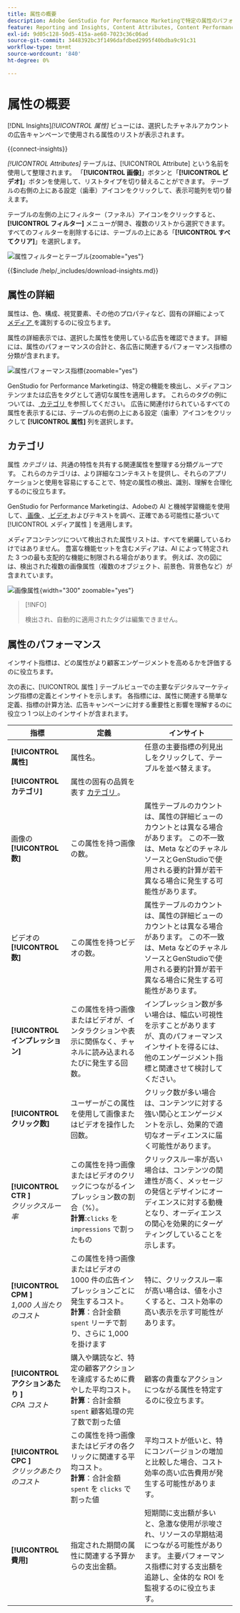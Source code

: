 ```yaml
---
title: 属性の概要
description: Adobe GenStudio for Performance Marketingで特定の属性のパフォーマンスを評価する方法について説明します。
feature: Reporting and Insights, Content Attributes, Content Performance
exl-id: 9d05c128-50d5-415a-ae60-7023c36c06ad
source-git-commit: 3448392bc3f1496dafdbed2995f40bdba9c91c31
workflow-type: tm+mt
source-wordcount: '840'
ht-degree: 0%

---
```


# 属性の概要

[!DNL Insights]_[!UICONTROL 属性]_ ビューには、選択したチャネルアカウントの広告キャンペーンで使用される属性のリストが表示されます。

{{connect-insights}}

_[!UICONTROL Attributes]_ テーブルは、[!UICONTROL Attribute] という名前を使用して整理されます。 「**[!UICONTROL 画像]**」ボタンと「**[!UICONTROL ビデオ]**」ボタンを使用して、リストタイプを切り替えることができます。 テーブルの右側の上にある設定（歯車）アイコンをクリックして、表示可能列を切り替えます。

テーブルの左側の上にフィルター（ファネル）アイコンをクリックすると、**[!UICONTROL フィルター]** メニューが開き、複数のリストから選択できます。 すべてのフィルターを削除するには、テーブルの上にある「**[!UICONTROL すべてクリア]**」を選択します。

![ 属性フィルターとテーブル ](/help/assets/insights-attributes-filter.png){zoomable="yes"}

{{$include /help/_includes/download-insights.md}}

## 属性の詳細

属性は、色、構成、視覚要素、その他のプロパティなど、固有の詳細によって [ メディア ](media.md#media-details) を識別するのに役立ちます。

属性の詳細表示では、選択した属性を使用している広告を確認できます。 詳細には、属性のパフォーマンスの合計と、各広告に関連するパフォーマンス指標の分類が含まれます。

![ 属性パフォーマンス指標 ](/help/assets/insights-attribute-details.png){zoomable="yes"}

GenStudio for Performance Marketingは、特定の機能を検出し、メディアコンテンツまたは広告をタグとして適切な属性を適用します。 これらのタグの例については、[ カテゴリ ](#categories) を参照してください。 広告に関連付けられているすべての属性を表示するには、テーブルの右側の上にある設定（歯車）アイコンをクリックして **[!UICONTROL 属性]** 列を選択します。

## カテゴリ

属性 _カテゴリ_ は、共通の特性を共有する関連属性を整理する分類グループです。 これらのカテゴリは、より詳細なコンテキストを提供し、それらのアプリケーションと使用を容易にすることで、特定の属性の検出、識別、理解を合理化するのに役立ちます。

GenStudio for Performance Marketingは、Adobeの AI と機械学習機能を使用して、[ 画像 ](image-features.md)、[ ビデオ ](video-features.md) およびテキストを調べ、正確である可能性に基づいて [!UICONTROL  メディア属性 ] を適用します。

メディアコンテンツについて検出された属性リストは、すべてを網羅しているわけではありません。 豊富な機能セットを含むメディアは、AI によって特定された 3 つの最も支配的な機能に制限される場合があります。 例えば、次の図には、検出された複数の画像属性（複数のオブジェクト、前景色、背景色など）が含まれています。

![ 画像属性 ](/help/assets/category/asset-attributes.png "Toucan の画像には、検出された複数の属性が含まれています "){width="300" zoomable="yes"}

>[!INFO]
>
>検出され、自動的に適用されたタグは編集できません。

## 属性のパフォーマンス

インサイト指標は、どの属性がより顧客エンゲージメントを高めるかを評価するのに役立ちます。

次の表に、[!UICONTROL  属性 ] テーブルビューでの主要なデジタルマーケティング指標の定義とインサイトを示します。 各指標には、属性に関連する簡単な定義、指標の計算方法、広告キャンペーンに対する重要性と影響を理解するのに役立つ 1 つ以上のインサイトが含まれます。

| 指標 | 定義 | インサイト |
| ---------------------- | ----------------------------- | -------------------------------- |
| **[!UICONTROL 属性]** | 属性名。 | 任意の主要指標の列見出しをクリックして、テーブルを並べ替えます。 |
| **[!UICONTROL カテゴリ]** | 属性の固有の品質を表す [ カテゴリ ](#categories)。 |  |
| 画像の **[!UICONTROL 数]** | この属性を持つ画像の数。 | 属性テーブルのカウントは、属性の詳細ビューのカウントとは異なる場合があります。 この不一致は、Meta などのチャネルソースとGenStudioで使用される要約計算が若干異なる場合に発生する可能性があります。 |
| ビデオの **[!UICONTROL 数]** | この属性を持つビデオの数。 | 属性テーブルのカウントは、属性の詳細ビューのカウントとは異なる場合があります。 この不一致は、Meta などのチャネルソースとGenStudioで使用される要約計算が若干異なる場合に発生する可能性があります。 |
| **[!UICONTROL インプレッション]** | この属性を持つ画像またはビデオが、インタラクションや表示に関係なく、チャネルに読み込まれるたびに発生する回数。 | インプレッション数が多い場合は、幅広い可視性を示すことがありますが、真のパフォーマンスインサイトを得るには、他のエンゲージメント指標と関連させて検討してください。 |
| **[!UICONTROL クリック数]** | ユーザーがこの属性を使用して画像またはビデオを操作した回数。 | クリック数が多い場合は、コンテンツに対する強い関心とエンゲージメントを示し、効果的で適切なオーディエンスに届く可能性があります。 |
| **[!UICONTROL CTR ]**<br>_クリックスルー率_ | この属性を持つ画像またはビデオのクリックにつながるインプレッション数の割合（%）。<br>**計算**:`clicks` を `impressions` で割ったもの | クリックスルー率が高い場合は、コンテンツの関連性が高く、メッセージの発信とデザインにオーディエンスに対する動機となり、オーディエンスの関心を効果的にターゲティングしていることを示します。 |
| **[!UICONTROL CPM ]**<br>_1,000 人当たりのコスト_ | この属性を持つ画像またはビデオの 1000 件の広告インプレッションごとに発生するコスト。<br>**計算**：合計金額 `spent` リーチで割り、さらに 1,000 を掛けます | 特に、クリックスルー率が高い場合は、値を小さくすると、コスト効率の高い表示を示す可能性があります。 |
| **[!UICONTROL アクションあたり ]**<br>_CPA コスト_ | 購入や購読など、特定の顧客アクションを達成するために費やした平均コスト。<br>**計算**：合計金額 `spent` 顧客処理の完了数で割った値 | 顧客の貴重なアクションにつながる属性を特定するのに役立ちます。 |
| **[!UICONTROL CPC ]**<br>_クリックあたりのコスト_ | この属性を持つ画像またはビデオの各クリックに関連する平均コスト。<br>**計算**：合計金額 `spent` を `clicks` で割った値 | 平均コストが低いと、特にコンバージョンの増加と比較した場合、コスト効率の高い広告費用が発生する可能性があります。 |
| **[!UICONTROL 費用]** | 指定された期間の属性に関連する予算からの支出金額。 | 短期間に支出額が多いと、急激な使用が示唆され、リソースの早期枯渇につながる可能性があります。 主要パフォーマンス指標に対する支出額を追跡し、全体的な ROI を監視するのに役立ちます。 |
